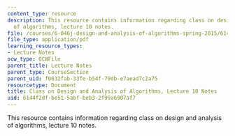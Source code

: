 ```yaml
---
content_type: resource
description: This resource contains information regarding class on design and analysis
  of algorithms, lecture 10 notes.
file: /courses/6-046j-design-and-analysis-of-algorithms-spring-2015/6144f2dfbe515abfbeb32f99a6907af7_MIT6_046JS15_lec10.pdf
file_type: application/pdf
learning_resource_types:
- Lecture Notes
ocw_type: OCWFile
parent_title: Lecture Notes
parent_type: CourseSection
parent_uid: f0632fab-33fe-b54f-79db-e7aead7c2a75
resourcetype: Document
title: Class on Design and Analysis of Algorithms, Lecture 10 Notes
uid: 6144f2df-be51-5abf-beb3-2f99a6907af7
---
```

This resource contains information regarding class on design and analysis of algorithms, lecture 10 notes.

